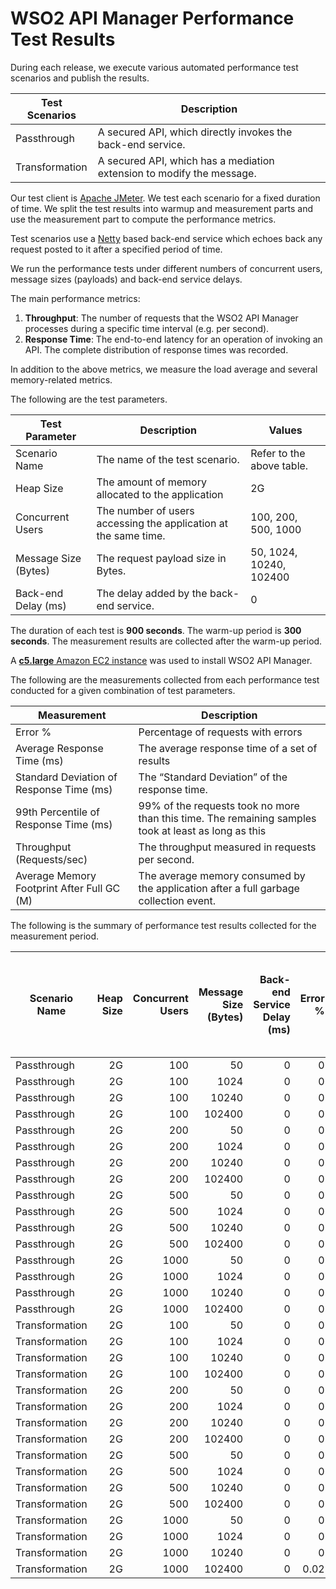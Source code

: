 # WSO2 API Manager Performance Test Results

During each release, we execute various automated performance test scenarios and publish the results.

| Test Scenarios | Description |
| --- | --- |
| Passthrough | A secured API, which directly invokes the back-end service. |
| Transformation | A secured API, which has a mediation extension to modify the message. |

Our test client is [Apache JMeter](https://jmeter.apache.org/index.html). We test each scenario for a fixed duration of
time. We split the test results into warmup and measurement parts and use the measurement part to compute the
performance metrics.

Test scenarios use a [Netty](https://netty.io/) based back-end service which echoes back any request
posted to it after a specified period of time.

We run the performance tests under different numbers of concurrent users, message sizes (payloads) and back-end service
delays.

The main performance metrics:

1. **Throughput**: The number of requests that the WSO2 API Manager processes during a specific time interval (e.g. per second).
2. **Response Time**: The end-to-end latency for an operation of invoking an API. The complete distribution of response times was recorded.

In addition to the above metrics, we measure the load average and several memory-related metrics.

The following are the test parameters.

| Test Parameter | Description | Values |
| --- | --- | --- |
| Scenario Name | The name of the test scenario. | Refer to the above table. |
| Heap Size | The amount of memory allocated to the application | 2G |
| Concurrent Users | The number of users accessing the application at the same time. | 100, 200, 500, 1000 |
| Message Size (Bytes) | The request payload size in Bytes. | 50, 1024, 10240, 102400 |
| Back-end Delay (ms) | The delay added by the back-end service. | 0 |

The duration of each test is **900 seconds**. The warm-up period is **300 seconds**.
The measurement results are collected after the warm-up period.

A [**c5.large** Amazon EC2 instance](https://aws.amazon.com/ec2/instance-types/) was used to install WSO2 API Manager.

The following are the measurements collected from each performance test conducted for a given combination of
test parameters.

| Measurement | Description |
| --- | --- |
| Error % | Percentage of requests with errors |
| Average Response Time (ms) | The average response time of a set of results |
| Standard Deviation of Response Time (ms) | The “Standard Deviation” of the response time. |
| 99th Percentile of Response Time (ms) | 99% of the requests took no more than this time. The remaining samples took at least as long as this |
| Throughput (Requests/sec) | The throughput measured in requests per second. |
| Average Memory Footprint After Full GC (M) | The average memory consumed by the application after a full garbage collection event. |

The following is the summary of performance test results collected for the measurement period.

|  Scenario Name | Heap Size | Concurrent Users | Message Size (Bytes) | Back-end Service Delay (ms) | Error % | Throughput (Requests/sec) | Average Response Time (ms) | Standard Deviation of Response Time (ms) | 99th Percentile of Response Time (ms) | WSO2 API Manager GC Throughput (%) | Average WSO2 API Manager Memory Footprint After Full GC (M) |
|---|---:|---:|---:|---:|---:|---:|---:|---:|---:|---:|---:|
|  Passthrough | 2G | 100 | 50 | 0 | 0 | 3823.35 | 26.03 | 14.58 | 81 | 98.46 |  |
|  Passthrough | 2G | 100 | 1024 | 0 | 0 | 3800.42 | 26.19 | 13.67 | 76 | 98.44 |  |
|  Passthrough | 2G | 100 | 10240 | 0 | 0 | 2833.55 | 35.09 | 17.62 | 96 | 98.7 |  |
|  Passthrough | 2G | 100 | 102400 | 0 | 0 | 846.87 | 117.85 | 29.53 | 195 | 99.27 |  |
|  Passthrough | 2G | 200 | 50 | 0 | 0 | 3872.09 | 51.52 | 24.85 | 136 | 98.33 |  |
|  Passthrough | 2G | 200 | 1024 | 0 | 0 | 3769.63 | 52.92 | 25.34 | 137 | 98.36 |  |
|  Passthrough | 2G | 200 | 10240 | 0 | 0 | 2921.67 | 68.26 | 30.05 | 166 | 98.64 |  |
|  Passthrough | 2G | 200 | 102400 | 0 | 0 | 831.81 | 240.32 | 47.79 | 367 | 99.25 |  |
|  Passthrough | 2G | 500 | 50 | 0 | 0 | 3975.22 | 125.61 | 52.91 | 289 | 97.97 |  |
|  Passthrough | 2G | 500 | 1024 | 0 | 0 | 3914.91 | 127.55 | 53.54 | 291 | 98 |  |
|  Passthrough | 2G | 500 | 10240 | 0 | 0 | 2895.67 | 172.45 | 58.25 | 341 | 98.38 |  |
|  Passthrough | 2G | 500 | 102400 | 0 | 0 | 746.65 | 669.42 | 93.85 | 943 | 99.17 |  |
|  Passthrough | 2G | 1000 | 50 | 0 | 0 | 3649.72 | 273.99 | 100.46 | 559 | 97.36 |  |
|  Passthrough | 2G | 1000 | 1024 | 0 | 0 | 3619.48 | 276.19 | 98.19 | 551 | 97.38 |  |
|  Passthrough | 2G | 1000 | 10240 | 0 | 0 | 2730.23 | 366.21 | 100.15 | 647 | 97.94 |  |
|  Passthrough | 2G | 1000 | 102400 | 0 | 0 | 711.87 | 1402.85 | 160.38 | 1927 | 98.98 |  |
|  Transformation | 2G | 100 | 50 | 0 | 0 | 3027.41 | 32.91 | 19.33 | 104 | 97.91 |  |
|  Transformation | 2G | 100 | 1024 | 0 | 0 | 2488.99 | 40.03 | 22.3 | 119 | 97.85 |  |
|  Transformation | 2G | 100 | 10240 | 0 | 0 | 851.94 | 117.11 | 58.45 | 295 | 97.8 |  |
|  Transformation | 2G | 100 | 102400 | 0 | 0 | 100.83 | 991.14 | 234.64 | 1583 | 94.59 | 307 |
|  Transformation | 2G | 200 | 50 | 0 | 0 | 3120.64 | 63.95 | 32.44 | 174 | 97.66 |  |
|  Transformation | 2G | 200 | 1024 | 0 | 0 | 2493.42 | 80.06 | 38.93 | 208 | 97.61 |  |
|  Transformation | 2G | 200 | 10240 | 0 | 0 | 824.13 | 242.62 | 103.95 | 539 | 97.7 |  |
|  Transformation | 2G | 200 | 102400 | 0 | 0 | 81.53 | 2448.39 | 542.29 | 4319 | 87.89 | 337.95 |
|  Transformation | 2G | 500 | 50 | 0 | 0 | 2904.99 | 171.98 | 72.23 | 391 | 97.12 |  |
|  Transformation | 2G | 500 | 1024 | 0 | 0 | 2428.95 | 205.75 | 82.6 | 451 | 97.1 |  |
|  Transformation | 2G | 500 | 10240 | 0 | 0 | 825.06 | 605.86 | 199.99 | 1151 | 97.08 |  |
|  Transformation | 2G | 500 | 102400 | 0 | 0 | 79.03 | 6294.96 | 1078.95 | 8895 | 85.33 | 464.056 |
|  Transformation | 2G | 1000 | 50 | 0 | 0 | 2905.56 | 344.17 | 120.23 | 683 | 96.13 |  |
|  Transformation | 2G | 1000 | 1024 | 0 | 0 | 2343.48 | 426.57 | 142.6 | 823 | 96.13 |  |
|  Transformation | 2G | 1000 | 10240 | 0 | 0 | 814.73 | 1226.47 | 317.27 | 2079 | 95.73 |  |
|  Transformation | 2G | 1000 | 102400 | 0 | 0.02 | 54.56 | 14899.24 | 3929.64 | 37119 | 82.71 | 550.218 |
